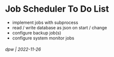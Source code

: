 # Job Scheduler To Do List

* implement jobs with subprocess
* read / write database as json on start / change
* configure backup job(s)
* configure system monitor jobs

###### dpw | 2022-11-26
